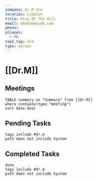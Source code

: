 ```yaml
---
company: Dr.M Inc
location: Libanon
title: King Of The Hill
email: mb@mahmoudb.com
phone: 
aliases:
  - MB
task_tag: drm
type: person
---
```

# [[Dr.M]]

## Meetings
```dataview
TABLE summary as "Summary" from [[Dr.M]]
where contains(type,"meeting")
sort date desc
```
## Pending Tasks
```tasks
tags include #dr.m
path does not include System
```

## Completed Tasks
```tasks
done
tags include #dr.m
path does not include System
```